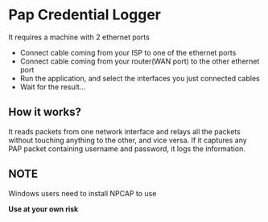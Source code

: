 # Pap Credential Logger

It requires a machine with 2 ethernet ports

- Connect cable coming from your ISP to one of the ethernet ports
- Connect cable coming from your router(WAN port) to the other ethernet port
- Run the application, and select the interfaces you just connected cables
- Wait for the result...

## How it works?

It reads packets from one network interface and relays all the packets without touching anything to the other, and vice versa.
If it captures any PAP packet containing username and password, it logs the information.

## NOTE
Windows users need to install NPCAP to use

**Use at your own risk** 
